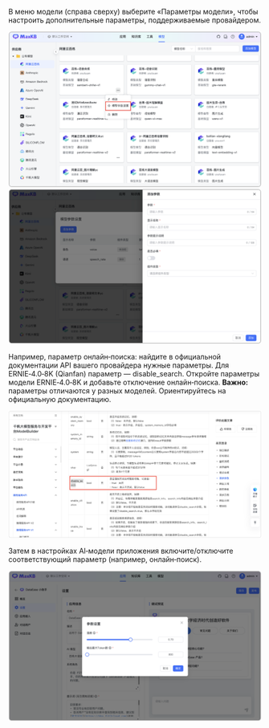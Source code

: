 
В меню модели (справа сверху) выберите «Параметры модели», чтобы настроить дополнительные параметры, поддерживаемые провайдером.

![模型参数设置](../../img/model/model_para_setting.png)
![添加模型参数](../../img/model/model_add_para.png)

Например, параметр онлайн‑поиска: найдите в официальной документации API вашего провайдера нужные параметры. Для ERNIE‑4.0‑8K (Qianfan) параметр — disable_search. Откройте параметры модели ERNIE‑4.0‑8K и добавьте отключение онлайн‑поиска.
**Важно:** параметры отличаются у разных моделей. Ориентируйтесь на официальную документацию.

![千帆_实时搜索](../../img/model/qianfan_disable_search.png)


Затем в настройках AI‑модели приложения включите/отключите соответствующий параметр (например, онлайн‑поиск).

![模型参数_实时搜索](../../img/app/app_model_param.png)



